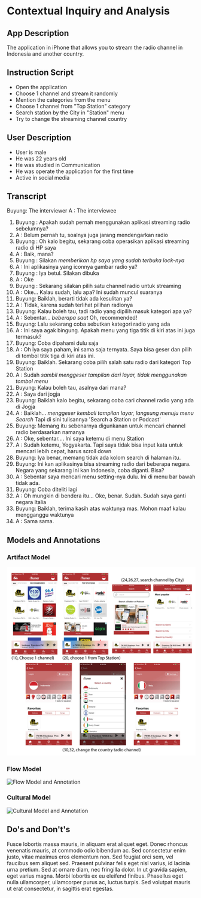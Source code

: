 # Contextual Inquiry and Analysis
## App Description
The application in iPhone that allows you to stream the radio channel in Indonesia and another country.
## Instruction Script
- Open the application
- Choose 1 channel and stream it randomly
- Mention the categories from the menu
- Choose 1 channel from "Top Station" category
- Search station by the City in "Station" menu
- Try to change the streaming channel country
## User Description
- User is male
- He was 22 years old
- He was studied in Communication
- He was operate the application for the first time
- Active in social media
## Transcript
Buyung: The interviewer
A	    : The interviewee
1. Buyung	: Apakah sudah pernah menggunakan aplikasi streaming radio sebelumnya?
2. A		  : Belum pernah tu, soalnya juga jarang mendengarkan radio
3. Buyung	: Oh kalo begitu, sekarang coba operasikan aplikasi streaming radio di HP saya
4. A		  : Baik, mana?
5. Buyung	: Silakan *memberikan hp saya yang sudah terbuka lock-nya*
6. A		  : Ini aplikasinya yang iconnya gambar radio ya?
7. Buyung	: Iya betul. Silakan dibuka 
8. A		  : Oke
9. Buyung	: Sekarang silakan pilih satu channel radio untuk streaming
10. A		  : Oke... Kalau sudah, lalu apa? Ini sudah muncul suaranya
11. Buyung: Baiklah, berarti tidak ada kesulitan ya? 
12. A		  : Tidak, karena sudah terlihat pilihan radionya
13. Buyung: Kalau boleh tau, tadi radio yang dipilih masuk kategori apa ya?
14. A		  : Sebentar... *beberapa saat* Oh, recommended!
15. Buyung: Lalu sekarang coba sebutkan kategori radio yang ada
16. A		  : Ini saya agak bingung. Apakah menu yang tiga titik di kiri atas ini juga termasuk?
17. Buyung: Coba dipahami dulu saja
18. A		  : Oh iya saya paham, ini sama saja ternyata. Saya bisa geser dan pilih di tombol titik tiga di kiri atas ini.
19. Buyung: Baiklah. Sekarang coba pilih salah satu radio dari kategori Top Station
20. A		  : Sudah *sambil menggeser tampilan dari layar, tidak menggunakan tombol menu*
21. Buyung: Kalau boleh tau, asalnya dari mana?
22. A 		: Saya dari jogja
23. Buyung: Baiklah kalo begitu, sekarang coba cari channel radio yang ada di Jogja
24. A		  : Baiklah... *menggeser kembali tampilan layar, langsung menuju menu Search* Tapi di sini tulisannya 'Search a Station or Podcast'
25. Buyung: Memang itu sebenarnya digunkanan untuk mencari channel radio berdasarkan namanya
26. A		  : Oke, sebentar.... Ini saya ketemu di menu Station
27. A		  : Sudah ketemu, Yogyakarta. Tapi saya tidak bisa input kata untuk mencari lebih cepat, harus scroll down
28. Buyung: Iya benar, memang tidak ada kolom search di halaman itu.
29. Buyung: Ini kan aplikasinya bisa streaming radio dari beberapa negara. Negara yang sekarang ini kan Indonesia, coba diganti. Bisa?
30. A		  : Sebentar saya mencari menu setting-nya dulu. Ini di menu bar bawah tidak ada.
31. Buyung: Coba diteliti lagi
32. A		  : Oh mungkin di bendera itu... Oke, benar. Sudah. Sudah saya ganti negara Italia
33. Buyung: Baiklah, terima kasih atas waktunya mas. Mohon maaf kalau mengganggu waktunya
34. A		  : Sama sama.
## Models and Annotations
### Artifact Model
![Artifact Model and Annotation](Fully.jpg)
### Flow Model
![Flow Model and Annotation](https://picsum.photos/400/300/?random)
### Cultural Model
![Cultural Model and Annotation](https://picsum.photos/400/300/?random)
## Do's and Don't's
Fusce lobortis massa mauris, in aliquam erat aliquet eget. Donec rhoncus venenatis mauris, at commodo odio bibendum ac. Sed consectetur enim justo, vitae maximus eros elementum non. Sed feugiat orci sem, vel faucibus sem aliquet sed. Praesent pulvinar felis eget nisl varius, id lacinia urna pretium. Sed at ornare diam, nec fringilla dolor. In ut gravida sapien, eget varius magna. Morbi lobortis ex eu eleifend finibus. Phasellus eget nulla ullamcorper, ullamcorper purus ac, luctus turpis. Sed volutpat mauris ut erat consectetur, in sagittis erat egestas.
